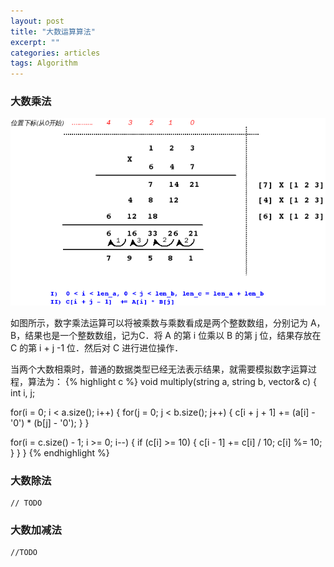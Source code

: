 ```yaml
---
layout: post
title: "大数运算算法"
excerpt: ""
categories: articles
tags: Algorithm
---
```


### 大数乘法
![数字乘法运算过程](/images/number_multiply.png)

如图所示，数字乘法运算可以将被乘数与乘数看成是两个整数数组，分别记为 A， B，结果也是一个整数数组，记为C．将 A 的第
i 位乘以 B 的第 j 位，结果存放在 C 的第 i + j -1 位．然后对 C 进行进位操作．

当两个大数相乘时，普通的数据类型已经无法表示结果，就需要模拟数字运算过程，算法为：
{% highlight c %}
void multiply(string a, string b, vector<int>& c) {
  int i, j;

  for(i = 0; i < a.size(); i++) {
    for(j = 0; j < b.size(); j++) {
      c[i + j + 1] += (a[i] - '0') * (b[j] - '0');
    }
  }

  for(i = c.size() - 1; i >= 0; i--) {
    if (c[i] >= 10) {
      c[i - 1] += c[i] / 10;
      c[i] %= 10;
    }
  }
}
{% endhighlight %}

### 大数除法
    // TODO
### 大数加减法
    //TODO
